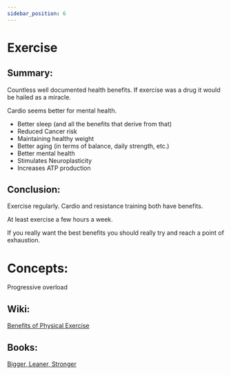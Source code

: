 ```yaml
---
sidebar_position: 6
---
```


# Exercise

## Summary: 

Countless well documented health benefits. If exercise was a drug it would be hailed as a miracle.

Cardio seems better for mental health.

* Better sleep (and all the benefits that derive from that)
* Reduced Cancer risk
* Maintaining healthy weight
* Better aging (in terms of balance, daily strength, etc.)
* Better mental health
* Stimulates Neuroplasticity
* Increases ATP production

## Conclusion:

Exercise regularly. Cardio and resistance training both have benefits.

At least exercise a few hours a week.

If you really want the best benefits you should really try and reach a point of exhaustion.

# Concepts:

Progressive overload



## Wiki:

[Benefits of Physical Exercise](https://en.wikipedia.org/wiki/Benefits_of_physical_activity)

## Books: 

[Bigger, Leaner, Stronger](https://www.goodreads.com/book/show/25049103-bigger-leaner-stronger)


